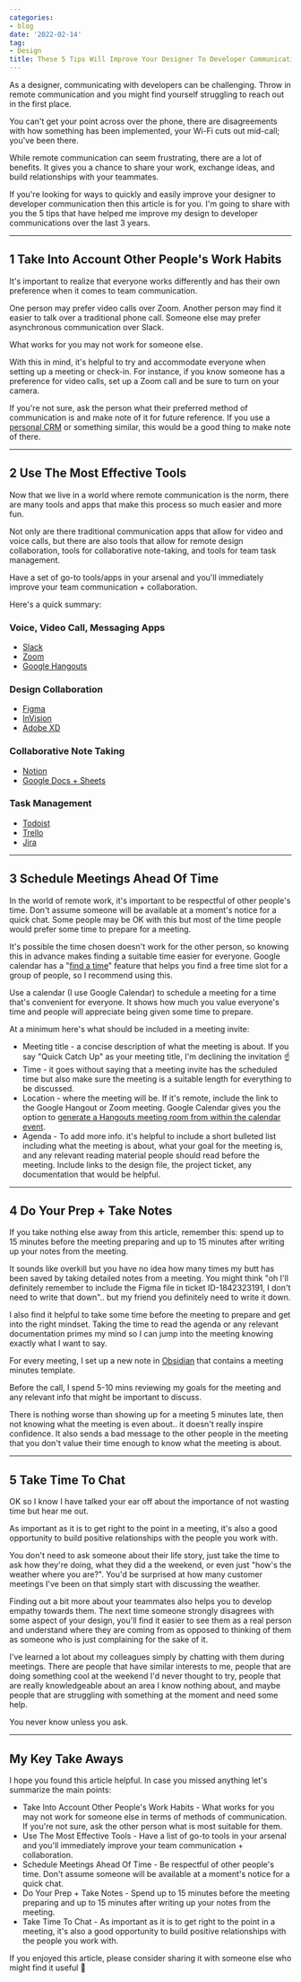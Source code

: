 ```yaml
---
categories:
- blog
date: '2022-02-14'
tag:
- Design
title: These 5 Tips Will Improve Your Designer To Developer Communications Today
---
```


As a designer, communicating with developers can be challenging. Throw in remote communication and you might find yourself struggling to reach out in the first place.

You can't get your point across over the phone, there are disagreements with how something has been implemented, your Wi-Fi cuts out mid-call; you've been there.

While remote communication can seem frustrating, there are a lot of benefits. It gives you a chance to share your work, exchange ideas, and build relationships with your teammates. 

If you're looking for ways to quickly and easily improve your designer to developer communication then this article is for you. I'm going to share with you the 5 tips that have helped me improve my design to developer communications over the last 3 years.

---

## 1 Take Into Account Other People's Work Habits 

It's important to realize that everyone works differently and has their own preference when it comes to team communication.

One person may prefer video calls over Zoom. Another person may find it easier to talk over a traditional phone call. Someone else may prefer asynchronous communication over Slack.

What works for you may not work for someone else.

With this in mind, it's helpful to try and accommodate everyone when setting up a meeting or check-in. For instance, if you know someone has a preference for video calls, set up a Zoom call and be sure to turn on your camera.

If you're not sure, ask the person what their preferred method of communication is and make note of it for future reference. If you use a [personal CRM](https://www.notion.so/templates/intentional-relationship-aid) or something similar, this would be a good thing to make note of there.

---

## 2 Use The Most Effective Tools

Now that we live in a world where remote communication is the norm, there are many tools and apps that make this process so much easier and more fun.

Not only are there traditional communication apps that allow for video and voice calls, but there are also tools that allow for remote design collaboration, tools for collaborative note-taking, and tools for team task management.

Have a set of go-to tools/apps in your arsenal and you'll immediately improve your team communication + collaboration.

Here's a quick summary:

### Voice, Video Call, Messaging Apps

- [Slack](https://slack.com/intl/en-ie/)
- [Zoom](https://zoom.us/)
- [Google Hangouts](https://hangouts.google.com/)

### Design Collaboration

- [Figma](https://www.figma.com/)
- [InVision](https://www.invisionapp.com/)
- [Adobe XD](https://www.adobe.com/products/xd.html)

### Collaborative Note Taking

- [Notion](https://www.notion.so/product)
- [Google Docs + Sheets](https://docs.google.com/)

### Task Management

- [Todoist](https://todoist.com/)
- [Trello](https://trello.com/)
- [Jira](https://www.atlassian.com/software/jira)

---

## 3 Schedule Meetings Ahead Of Time

In the world of remote work, it's important to be respectful of other people's time. Don't  assume someone will be available at a moment's notice for a quick chat. Some people may be OK with this but most of the time people would prefer some time to prepare for a meeting.

It's possible the time chosen doesn't work for the other person, so knowing this in advance makes finding a suitable time easier for everyone. Google calendar has a "[find a time](https://gsuitetips.com/tips/calendar/find-a-time-in-google-calendar/)" feature that helps you find a free time slot for a group of people, so I recommend using this.

Use a calendar (I use Google Calendar) to schedule a meeting for a time that's convenient for everyone. It shows how much you value everyone's time and people will appreciate being given some time to prepare.

At a minimum here's what should be included in a meeting invite:

- Meeting title - a concise description of what the meeting is about. If you say "Quick Catch Up" as your meeting title, I'm declining the invitation ☝️
- Time - it goes without saying that a meeting invite has the scheduled time but also make sure the meeting is a suitable length for everything to be discussed.
- Location - where the meeting will be. If it's remote, include the link to the Google Hangout or Zoom meeting. Google Calendar gives you the option to [generate a Hangouts meeting room from within the calendar event](https://support.google.com/meet/answer/9302870?hl=en&co=GENIE.Platform%3DDesktop).
- Agenda - To add more info. it's helpful to include a short bulleted list including what the meeting is about, what your goal for the meeting is, and any relevant reading material people should read before the meeting. Include links to the design file, the project ticket, any documentation that would be helpful.

---

## 4 Do Your Prep + Take Notes

If you take nothing else away from this article, remember this: spend up to 15 minutes before the meeting preparing and up to 15 minutes after writing up your notes from the meeting.

It sounds like overkill but you have no idea how many times my butt has been saved by taking detailed notes from a meeting. You might think "oh I'll definitely remember to include the Figma file in ticket ID-1842323191, I don't need to write that down".. but my friend you definitely need to write it down.

I also find it helpful to take some time before the meeting to prepare and get into the right mindset. Taking the time to read the agenda or any relevant documentation primes my mind so I can jump into the meeting knowing exactly what I want to say.

For every meeting, I set up a new note in [Obsidian](https://obsidian.md/) that contains a meeting minutes template.

Before the call, I spend 5-10 mins reviewing my goals for the meeting and any relevant info that might be important to discuss.

There is nothing worse than showing up for a meeting 5 minutes late, then not knowing what the meeting is even about.. it doesn't really inspire confidence. It also sends a bad message to the other people in the meeting that you don't value their time enough to  know what the meeting is about.

---

## 5 Take Time To Chat

OK so I know I have talked your ear off about the importance of not wasting time but hear me out. 

As important as it is to get right to the point in a meeting, it's also a good opportunity to build positive relationships with the people you work with.

You don't need to ask someone about their life story, just take the time to ask how they're doing, what they did a the weekend, or even just "how's the weather where you are?". You'd be surprised at how many customer meetings I've been on that simply start with discussing the weather.

Finding out a bit more about your teammates also helps you to develop empathy towards them. The next time someone strongly disagrees with some aspect of your design, you'll find it easier to see them as a real person and understand where they are coming from as opposed to thinking of them as someone who is just complaining for the sake of it.

I've learned a lot about my colleagues simply by chatting with them during meetings. There are people that have similar interests to me, people that are doing something cool at the weekend I'd never thought to try, people that are really knowledgeable about an area I know nothing about, and maybe people that are struggling with something at the moment and need some help. 

You never know unless you ask.

---

## My Key Take Aways

I hope you found this article helpful. In case you missed anything let's summarize the main points:

- Take Into Account Other People's Work Habits - What works for you may not work for someone else in terms of methods of communication. If you're not sure, ask the other person what is most suitable for them.
- Use The Most Effective Tools - Have a list of go-to tools in your arsenal and you'll immediately improve your team communication + collaboration.
- Schedule Meetings Ahead Of Time - Be respectful of other people's time. Don't assume someone will be available at a moment's notice for a quick chat.
- Do Your Prep + Take Notes - Spend up to 15 minutes before the meeting preparing and up to 15 minutes after writing up your notes from the meeting.
- Take Time To Chat - As important as it is to get right to the point in a meeting, it's also a good opportunity to build positive relationships with the people you work with.

If you enjoyed this article, please consider sharing it with someone else who might find it useful 🤗